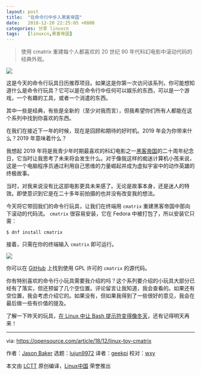 ```yaml
---
layout: post
title:	"在命令行中步入黑客帝国"
date:	2018-12-20 22:25:05 +0800 
categories:	分享 linuxcn 
tags:	[linuxcn,黑客帝国]
---
```




> 
> 使用 cmatrix 重建每个人都喜欢的 20 世纪 90 年代科幻电影中滚动代码的经典外观。
> 
> 
> 


![](/Asserts/Images//attachment/album/201812/20/222508ds2z288zes8k28s7.png)


这是今天的命令行玩具日历推荐项目。如果这是你第一次访问该系列，你可能想知道什么是命令行玩具？它可以是在命令行中任何可以娱乐的东西，可以是一个游戏，一个有趣的工具，或者一个消遣的东西。


其中一些是经典，有些是全新的（至少对我而言），但我希望你们所有人都能在这个系列中找到你喜欢的东西。


在我们在接近下一年的时候，现在是回顾和期待的好时机。2019 年会为你带来什么？2019 年意味着什么？


我想起 2019 年将是我青少年时期最喜欢的科幻电影之一[黑客帝国](https://en.wikipedia.org/wiki/The_Matrix)的二十周年纪念日，它当时让我思考了未来将会发生什么。对于像我这样的痴迷计算机小孩来说，这是一个电脑程序员通过利用自己思维的力量崛起并成为虚拟宇宙中的动作英雄的终极故事。


当时，对我来说没有比这部电影更具未来感了。无论是故事本身，还是迷人的特效。即使意识到它是在二十多年前拍摄的也并没有改变我的想法。


今天将它带回我们的命令行玩具，让我们在终端用 `cmatrix` 重建黑客帝国中那向下滚动的代码流。 `cmatrix` 很容易安装，它在 Fedora 中被打包了，所以安装它只需：



```
$ dnf install cmatrix
```

接着，只需在你的终端输入 `cmatrix` 即可运行。


![](/Asserts/Images//attachment/album/201812/20/222534xb1r9md9mbrmuebh.gif)


你可以在 [GitHub](https://github.com/abishekvashok/cmatrix) 上找到使用 GPL 许可的 `cmatrix` 的源代码。


你有特别喜欢的命令行小玩具需要我介绍的吗？这个系列要介绍的小玩具大部分已经有了落实，但还预留了几个空位置。评论留言让我知道，我会查看的。如果还有空位置，我会考虑介绍它的。如果没有，但如果我得到了一些很好的意见，我会在最后做一些有价值的提及。


了解一下昨天的玩具，[在 Linux 中让 Bash 提示符变得像冬天](https://github.com/abishekvashok/cmatrix)，还有记得明天再来！




---


via: <https://opensource.com/article/18/12/linux-toy-cmatrix>


作者：[Jason Baker](https://opensource.com/users/jason-baker) 选题：[lujun9972](https://github.com/lujun9972) 译者：[geekpi](https://github.com/geekpi) 校对：[wxy](https://github.com/wxy)


本文由 [LCTT](https://github.com/LCTT/TranslateProject) 原创编译，[Linux中国](https://linux.cn/) 荣誉推出

